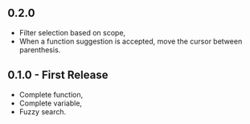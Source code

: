 ## 0.2.0
* Filter selection based on scope,
* When a function suggestion is accepted, move the cursor between parenthesis.
## 0.1.0 - First Release
* Complete function,
* Complete variable,
* Fuzzy search.
